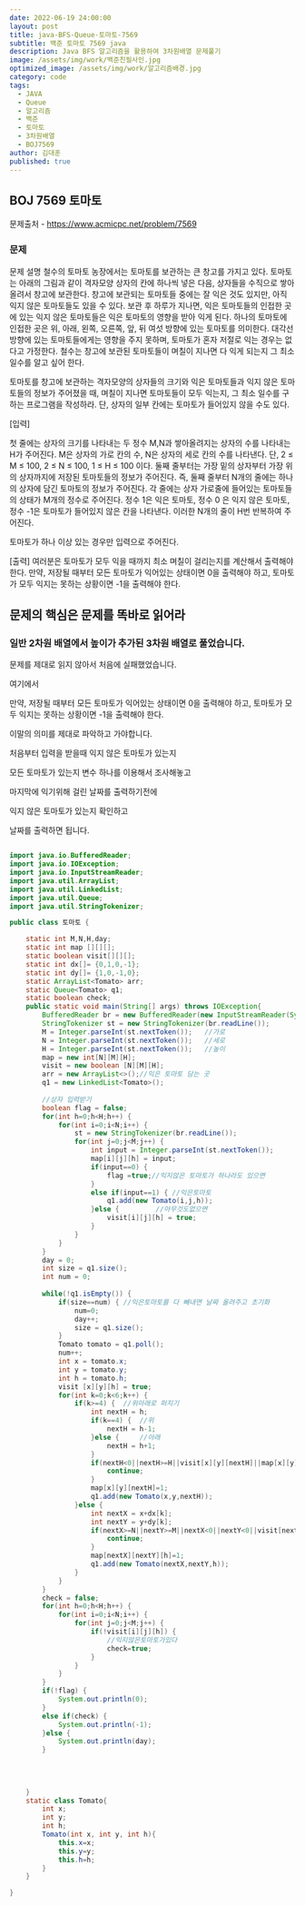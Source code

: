 ```yaml
---
date: 2022-06-19 24:00:00
layout: post
title: java-BFS-Queue-토마토-7569
subtitle: 백준 토마토 7569 java
description: Java BFS 알고리즘을 활용하여 3차원배열 문제풀기
image: /assets/img/work/백준친필사인.jpg
optimized_image: /assets/img/work/알고리즘배경.jpg
category: code
tags:
  - JAVA
  - Queue
  - 알고리즘
  - 백준
  - 토마토
  - 3차원배열
  - BOJ7569
author: 김대훈
published: true
---
```




## BOJ 7569 토마토
문제출처 - <https://www.acmicpc.net/problem/7569>

### 문제

문제 설명
철수의 토마토 농장에서는 토마토를 보관하는 큰 창고를 가지고 있다. 토마토는 아래의 그림과 같이 격자모양 상자의 칸에 하나씩 넣은 다음, 상자들을 수직으로 쌓아 올려서 창고에 보관한다.
창고에 보관되는 토마토들 중에는 잘 익은 것도 있지만, 아직 익지 않은 토마토들도 있을 수 있다. 보관 후 하루가 지나면, 익은 토마토들의 인접한 곳에 있는 익지 않은 토마토들은 익은 토마토의 영향을 받아 익게 된다. 하나의 토마토에 인접한 곳은 위, 아래, 왼쪽, 오른쪽, 앞, 뒤 여섯 방향에 있는 토마토를 의미한다. 대각선 방향에 있는 토마토들에게는 영향을 주지 못하며, 토마토가 혼자 저절로 익는 경우는 없다고 가정한다. 철수는 창고에 보관된 토마토들이 며칠이 지나면 다 익게 되는지 그 최소 일수를 알고 싶어 한다.

토마토를 창고에 보관하는 격자모양의 상자들의 크기와 익은 토마토들과 익지 않은 토마토들의 정보가 주어졌을 때, 며칠이 지나면 토마토들이 모두 익는지, 그 최소 일수를 구하는 프로그램을 작성하라. 단, 상자의 일부 칸에는 토마토가 들어있지 않을 수도 있다.


[입력]

첫 줄에는 상자의 크기를 나타내는 두 정수 M,N과 쌓아올려지는 상자의 수를 나타내는 H가 주어진다. M은 상자의 가로 칸의 수, N은 상자의 세로 칸의 수를 나타낸다. 단, 2 ≤ M ≤ 100, 2 ≤ N ≤ 100, 1 ≤ H ≤ 100 이다. 둘째 줄부터는 가장 밑의 상자부터 가장 위의 상자까지에 저장된 토마토들의 정보가 주어진다. 즉, 둘째 줄부터 N개의 줄에는 하나의 상자에 담긴 토마토의 정보가 주어진다. 각 줄에는 상자 가로줄에 들어있는 토마토들의 상태가 M개의 정수로 주어진다. 정수 1은 익은 토마토, 정수 0 은 익지 않은 토마토, 정수 -1은 토마토가 들어있지 않은 칸을 나타낸다. 이러한 N개의 줄이 H번 반복하여 주어진다.

토마토가 하나 이상 있는 경우만 입력으로 주어진다.

[출력]
여러분은 토마토가 모두 익을 때까지 최소 며칠이 걸리는지를 계산해서 출력해야 한다. 만약, 저장될 때부터 모든 토마토가 익어있는 상태이면 0을 출력해야 하고, 토마토가 모두 익지는 못하는 상황이면 -1을 출력해야 한다.


## 문제의 핵심은 문제를 똑바로 읽어라

### 일반 2차원 배열에서 높이가 추가된 3차원 배열로 풀었습니다.

문제를 제대로 읽지 않아서 처음에 실패했었습니다.

여기에서 

만약, 저장될 때부터 모든 토마토가 익어있는 상태이면 0을 출력해야 하고, 토마토가 모두 익지는 못하는 상황이면 -1을 출력해야 한다.

이말의 의미를 제대로 파악하고 가야합니다.

처음부터 입력을 받을때 익지 않은 토마토가 있는지 

모든 토마토가 있는지 변수 하나를 이용해서 조사해놓고

마지막에 익기위해 걸린 날짜를 출력하기전에

익지 않은 토마토가 있는지 확인하고

날짜를 출력하면 됩니다.



```java

import java.io.BufferedReader;
import java.io.IOException;
import java.io.InputStreamReader;
import java.util.ArrayList;
import java.util.LinkedList;
import java.util.Queue;
import java.util.StringTokenizer;

public class 토마토 {

	static int M,N,H,day;
	static int map [][][];
	static boolean visit[][][];
	static int dx[]= {0,1,0,-1};
	static int dy[]= {1,0,-1,0};
	static ArrayList<Tomato> arr;
	static Queue<Tomato> q1;
	static boolean check;
	public static void main(String[] args) throws IOException{
		BufferedReader br = new BufferedReader(new InputStreamReader(System.in));
		StringTokenizer st = new StringTokenizer(br.readLine());
		M = Integer.parseInt(st.nextToken());	//가로
		N = Integer.parseInt(st.nextToken());	//세로
		H = Integer.parseInt(st.nextToken());	//높이
		map = new int[N][M][H];
		visit = new boolean [N][M][H];	
		arr = new ArrayList<>();//익은 토마토 담는 곳
		q1 = new LinkedList<Tomato>();
		
		//상자 입력받기
		boolean flag = false;
		for(int h=0;h<H;h++) {
			for(int i=0;i<N;i++) {
				st = new StringTokenizer(br.readLine());
				for(int j=0;j<M;j++) {
					int input = Integer.parseInt(st.nextToken());
					map[i][j][h] = input;
					if(input==0) {
						flag =true;//익지않은 토마토가 하나라도 있으면 
					}
					else if(input==1) {	//익은토마토
						q1.add(new Tomato(i,j,h));
					}else {			//아무것도없으면
						visit[i][j][h] = true;
					}
				}
			}
		}
		day = 0;
		int size = q1.size();
		int num = 0;
		
		while(!q1.isEmpty()) {
			if(size==num) { //익은토마토를 다 빼내면 날짜 올려주고 초기화 
				num=0;
				day++;
				size = q1.size();
			}
			Tomato tomato = q1.poll();
			num++;
			int x = tomato.x;
			int y = tomato.y;
			int h = tomato.h;
			visit [x][y][h] = true;
			for(int k=0;k<6;k++) {
				if(k>=4) {	//위아래로 퍼지기
					int nextH = h;
					if(k==4) {	//위
						nextH = h-1;
					}else {		//아래
						nextH = h+1;
					}
					if(nextH<0||nextH>=H||visit[x][y][nextH]||map[x][y][nextH]!=0) {
						continue;
					}
					map[x][y][nextH]=1;
					q1.add(new Tomato(x,y,nextH));
				}else {
					int nextX = x+dx[k];
					int nextY = y+dy[k];
					if(nextX>=N||nextY>=M||nextX<0||nextY<0||visit[nextX][nextY][h]||map[nextX][nextY][h]!=0) {
						continue;
					}
					map[nextX][nextY][h]=1;
					q1.add(new Tomato(nextX,nextY,h));
				}
			}
		}
		check = false;
		for(int h=0;h<H;h++) {
			for(int i=0;i<N;i++) {
				for(int j=0;j<M;j++) {
					if(!visit[i][j][h]) {
						//익지않은토마토가있다
						check=true;
					}
				}
			}
		}
		if(!flag) {
			System.out.println(0);
		}
		else if(check) {
			System.out.println(-1);
		}else {
			System.out.println(day);
		}
		
		
		
		
	}
	static class Tomato{
		int x;
		int y;
		int h;
		Tomato(int x, int y, int h){
			this.x=x;
			this.y=y;
			this.h=h;
		}
	}

}


```
